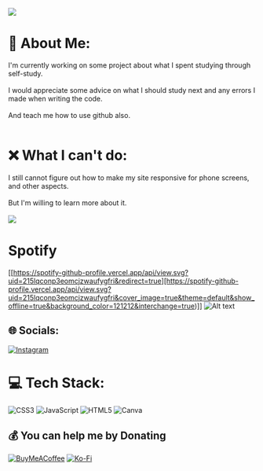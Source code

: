 [![](https://visitcount.itsvg.in/api?id=jeffersonfed&label=Profile%20Views&color=12&icon=5&pretty=false)](https://visitcount.itsvg.in)
# 💫 About Me:
I'm currently working on some project about what I spent studying through self-study.<br><br>I would appreciate some advice on what I should study next and any errors I made when writing the code.<br><br> And teach me how to use github also. <br><br>

# ❌ What I can't do: 
I still cannot figure out how to make my site responsive for phone screens, and other aspects.<br><br>
But I'm willing to learn more about it.<br><br>
[![](https://visitcount.itsvg.in/api?id=jeffersonfed&icon=5&color=1)](https://visitcount.itsvg.in)

# Spotify
[[https://spotify-github-profile.vercel.app/api/view.svg?uid=215lqconp3eomcjzwaufygfri&redirect=true][https://spotify-github-profile.vercel.app/api/view.svg?uid=215lqconp3eomcjzwaufygfri&cover_image=true&theme=default&show_offline=true&background_color=121212&interchange=true)]]
![Alt text](https://spotify-recently-played-readme.vercel.app/api?user=215lqconp3eomcjzwaufygfri)


## 🌐 Socials:
[![Instagram](https://img.shields.io/badge/Instagram-%23E4405F.svg?logo=Instagram&logoColor=white)](https://www.instagram.com/ritchmi.shl) 

# 💻 Tech Stack:
![CSS3](https://img.shields.io/badge/css3-%231572B6.svg?style=for-the-badge&logo=css3&logoColor=white) ![JavaScript](https://img.shields.io/badge/javascript-%23323330.svg?style=for-the-badge&logo=javascript&logoColor=%23F7DF1E) ![HTML5](https://img.shields.io/badge/html5-%23E34F26.svg?style=for-the-badge&logo=html5&logoColor=white) ![Canva](https://img.shields.io/badge/Canva-%2300C4CC.svg?style=for-the-badge&logo=Canva&logoColor=white)


  ## 💰 You can help me by Donating
  [![BuyMeACoffee](https://img.shields.io/badge/Buy%20Me%20a%20Coffee-ffdd00?style=for-the-badge&logo=buy-me-a-coffee&logoColor=black)](https://buymeacoffee.com/jeffersonfed) [![Ko-Fi](https://img.shields.io/badge/Ko--fi-F16061?style=for-the-badge&logo=ko-fi&logoColor=white)](https://ko-fi.com/jeffersonfed) 

  
<!-- Proudly created with GPRM ( https://gprm.itsvg.in ) -->
